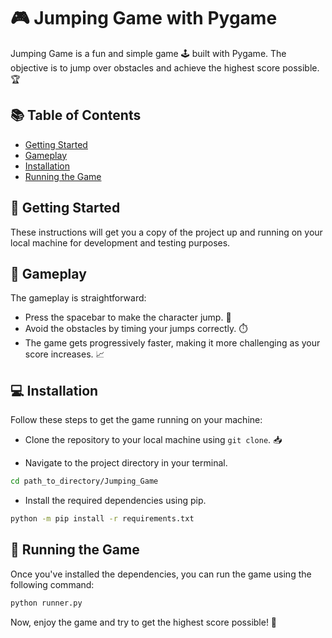 # 🎮 Jumping Game with Pygame

Jumping Game is a fun and simple game 🕹️ built with Pygame. The objective is to jump over obstacles and achieve the highest score possible. 🏆

## 📚 Table of Contents

- [Getting Started](#🚀-getting-started)
- [Gameplay](#🎲-gameplay)
- [Installation](#💻-installation)
- [Running the Game](#🎯-running-the-game)

## 🚀 Getting Started

These instructions will get you a copy of the project up and running on your local machine for development and testing purposes.

## 🎲 Gameplay

The gameplay is straightforward:

- Press the spacebar to make the character jump. 🚀
- Avoid the obstacles by timing your jumps correctly. ⏱️
- The game gets progressively faster, making it more challenging as your score increases. 📈

## 💻 Installation

Follow these steps to get the game running on your machine:

- Clone the repository to your local machine using `git clone`. 📥

- Navigate to the project directory in your terminal.

```bash
cd path_to_directory/Jumping_Game
```

- Install the required dependencies using pip.

```bash
python -m pip install -r requirements.txt
```

## 🎯 Running the Game

Once you've installed the dependencies, you can run the game using the following command:

```python
python runner.py
```

Now, enjoy the game and try to get the highest score possible! 🥳
